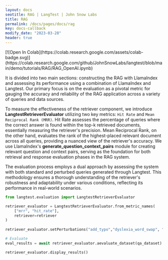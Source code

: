 ```yaml
---
layout: docs
seotitle: RAG | LangTest | John Snow Labs
title: RAG
permalink: /docs/pages/docs/rag
key: docs-callback
modify_date: "2023-03-28"
header: true
---
```


<div class="main-docs" markdown="1"><div class="h3-box" markdown="1">
[![Open In Colab](https://colab.research.google.com/assets/colab-badge.svg)](https://colab.research.google.com/github/JohnSnowLabs/langtest/blob/main/demo/tutorials/RAG/RAG_OpenAI.ipynb)                

It is divided into two main sections: constructing the RAG with LlamaIndex and assessing its performance using a combination of LlamaIndex and Langtest. Our primary focus is on the evaluation as a pivotal metric for gauging the accuracy and reliability of the RAG application across a variety of queries and data sources.

To measure the effectiveness of the retriever component, we introduce **LangtestRetrieverEvaluator** utilizing two key metrics: `Hit Rate` and `Mean Reciprocal Rank (MRR)`. Hit Rate assesses the percentage of queries where the correct answer is found within the top-k retrieved documents, essentially measuring the retriever's precision. Mean Reciprocal Rank, on the other hand, evaluates the rank of the highest-placed relevant document across all queries, providing a nuanced view of the retriever's accuracy. We use LlamaIndex's **generate_question_context_pairs** module for creating relevant question and context pairs, serving as the foundation for both retrieval and response evaluation phases in the RAG system.

The evaluation process employs a dual approach by assessing the system with both standard and perturbed queries generated through Langtest. This methodology ensures a thorough understanding of the retriever's robustness and adaptability under various conditions, reflecting its performance in real-world scenarios.

```python
from langtest.evaluation import LangtestRetrieverEvaluator

retriever_evaluator = LangtestRetrieverEvaluator.from_metric_names(
    ["mrr", "hit_rate"], 
    retriever=retriever
)
     
retriever_evaluator.setPerturbations("add_typo","dyslexia_word_swap", "add_ocr_typo") 

# Evaluate
eval_results = await retriever_evaluator.aevaluate_dataset(qa_dataset)

retriever_evaluator.display_results()

```





</div></div>